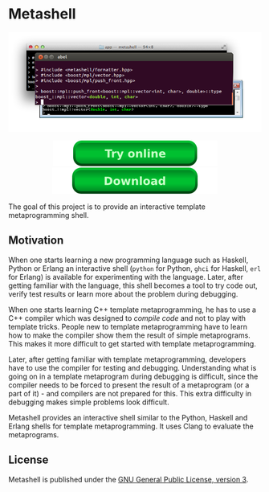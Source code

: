 # Metashell

![](img/metashell.png "Metashell")

<p align="center">
  <a href="about/demo/index.html">
    <img src="img/try_online.png">
  </a>
  <a href="getting_metashell/installers/index.html#version-300">
    <img src="img/download.png">
  </a>
</p>

The goal of this project is to provide an interactive template metaprogramming
shell.

## Motivation

When one starts learning a new programming language such as Haskell, Python or
Erlang an interactive shell (`python` for Python, `ghci` for Haskell, `erl` for
Erlang) is available for experimenting with the language. Later, after getting
familiar with the language, this shell becomes a tool to try code out, verify
test results or learn more about the problem during debugging.

When one starts learning C++ template metaprogramming, he has to use a C++
compiler which was designed to _compile code_ and not to play with template
tricks. People new to template metaprogramming have to learn how to make the
compiler show them the result of simple metaprograms. This makes it more
difficult to get started with template metaprogramming.

Later, after getting familiar with template metaprogramming, developers have to
use the compiler for testing and debugging. Understanding what is going on in a
template metaprogram during debugging is difficult, since the compiler needs to
be forced to present the result of a metaprogram (or a part of it) - and
compilers are not prepared for this. This extra difficulty in debugging makes
simple problems look difficult.

Metashell provides an interactive shell similar to the Python, Haskell and
Erlang shells for template metaprogramming. It uses Clang to evaluate the
metaprograms.

## License

Metashell is published under the
[GNU General Public License, version 3](http://www.gnu.org/licenses/gpl.html).
